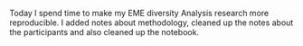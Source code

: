 Today I spend time to make my EME diversity Analysis research more
reproducible. I added notes about methodology, cleaned up the notes about the
participants and also cleaned up the notebook.

[1]: https://github.com/hargup/eme_diversity_analysis
